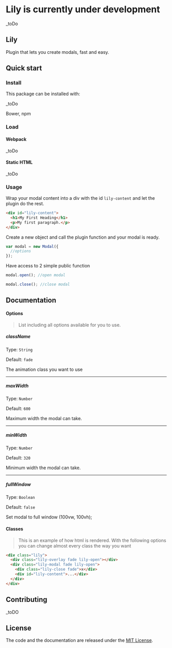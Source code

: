 # Lily is currently under development

_toDo

## Lily

Plugin that lets you create modals, fast and easy.

## Quick start

### Install

This package can be installed with:

_toDo

Bower, npm


### Load

#### Webpack

_toDo

#### Static HTML

_toDo

### Usage

Wrap your modal content into a div with the id `lily-content` and let the plugin do the rest.
```html
<div id="lily-content">
  <h1>My First Heading</h1>
  <p>My first paragraph.</p>
</div>
```

Create a new object and call the plugin function and your modal is ready.

```javascript
var modal = new Modal({
  //options
});

```

Have access to 2 simple public function

```javascript
modal.open(); //open modal

modal.close(); //close modal

```
## Documentation

#### Options

> List including all options available for you to use.

##### className
Type: `String`

Default: `fade`

The animation class you want to use

___

##### maxWidth
Type: `Number`

Default: `600`

Maximum width the modal can take.

___

##### minWidth
Type: `Number`

Default: `320`

Minimum width the modal can take.

___

##### fullWindow
Type: `Boolean`

Default: `false`

Set modal to full window (100vw, 100vh);

#### Classes
> This is an example of how html is rendered. With the following options you can change almost every class the way you want

```html
<div class="lily">
  <div class="lily-overlay fade lily-open"></div>
  <div class="lily-modal fade lily-open">
    <div class="lily-close fade">x</div>
    <div id="lily-content">...</div>
  </div> 
</div>
```

## Contributing
_toDO

## License

The code and the documentation are released under the [MIT License](LICENSE).